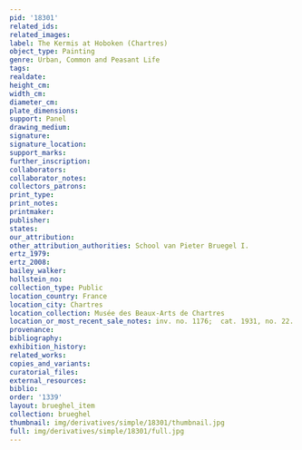 ```yaml
---
pid: '18301'
related_ids: 
related_images: 
label: The Kermis at Hoboken (Chartres)
object_type: Painting
genre: Urban, Common and Peasant Life
tags: 
realdate: 
height_cm: 
width_cm: 
diameter_cm: 
plate_dimensions: 
support: Panel
drawing_medium: 
signature: 
signature_location: 
support_marks: 
further_inscription: 
collaborators: 
collaborator_notes: 
collectors_patrons: 
print_type: 
print_notes: 
printmaker: 
publisher: 
states: 
our_attribution: 
other_attribution_authorities: School van Pieter Bruegel I.
ertz_1979: 
ertz_2008: 
bailey_walker: 
hollstein_no: 
collection_type: Public
location_country: France
location_city: Chartres
location_collection: Musée des Beaux-Arts de Chartres
location_or_most_recent_sale_notes: inv. no. 1176;  cat. 1931, no. 22.
provenance: 
bibliography: 
exhibition_history: 
related_works: 
copies_and_variants: 
curatorial_files: 
external_resources: 
biblio: 
order: '1339'
layout: brueghel_item
collection: brueghel
thumbnail: img/derivatives/simple/18301/thumbnail.jpg
full: img/derivatives/simple/18301/full.jpg
---
```

